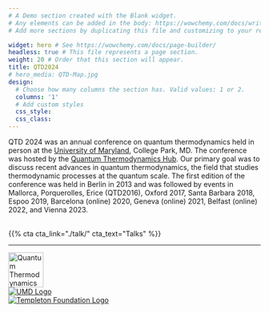 ```yaml
---
# A Demo section created with the Blank widget.
# Any elements can be added in the body: https://wowchemy.com/docs/writing-markdown-latex/
# Add more sections by duplicating this file and customizing to your requirements.

widget: hero # See https://wowchemy.com/docs/page-builder/
headless: true # This file represents a page section.
weight: 20 # Order that this section will appear.
title: QTD2024
# hero_media: QTD-Map.jpg
design:
  # Choose how many columns the section has. Valid values: 1 or 2.
  columns: '1'
  # Add custom styles
  css_style:
  css_class:
---
```


QTD 2024 was an annual conference on quantum thermodynamics held in person at the [University of Maryland](https://umd.edu), College Park, MD. The conference was hosted by the [Quantum Thermodynamics Hub](https://qtd-hub.umd.edu/). Our primary goal was to discuss recent advances in quantum thermodynamics, the field that studies thermodynamic processes at the quantum scale. The first edition of the conference was held in Berlin in 2013 and was followed by events in Mallorca, Porquerolles, Erice (QTD2016), Oxford 2017, Santa Barbara 2018, Espoo 2019, Barcelona (online) 2020, Geneva (online) 2021, Belfast (online) 2022, and Vienna 2023.

<!-- {{% callout note %}}
Please submit your abstract using the [Google form](https://forms.gle/wBVJ9L99BH8y1RUVA).
{{% /callout %}}

{{% callout note %}}
To register, please click [here](https://go.umd.edu/qtd2024registration).
{{% /callout %}}

A limited number of scholarships will be available for researchers from underfunded regions. Please register by May 1st for best consideration. 

Registration is at [https://go.umd.edu/qtd2024registration](https://go.umd.edu/qtd2024registration).
 -->
<!-- The deadline for registration and poster submission is <span style="color: #dc3545;font-weight: bold;">July 7</span>. -->


<!-- # Important Dates: -->

<!-- - *Abstract Submission Deadline:* <span style="color: #ff8c00; font-weight: bold;">March 11</span>
- *Notification of Contributed Talks:* <span style="color: #28a745;font-weight: bold;">April 22</span> -->
<!-- - *Registration Deadline:* <span style="color: #dc3545;font-weight: bold;">June 15</span> -->

<br>
{{% cta cta_link="./talk/" cta_text="Talks" %}}

---

<section class="logo-list">
    <div class="container">
        <div class="row">
            <div class="col-lg-2 col-md-2 col-2">
                <a href="https://qtd-hub.umd.edu/"><img src="/uploads/QTDLogo.png" class="img-fluid" alt="Quantum Thermodynamics Hub" width=70></a>
            </div>
            <div class="col-lg-6 col-md-6 col-6">
                <a href="https://ipst.umd.edu/"><img src="/uploads/IPST.png" class="img-fluid" alt="UMD Logo"></a>
            </div>
            <div class="col-lg-4 col-md-4 col-4">
                <a href="https://www.templeton.org/"><img src="/uploads/JTF-Logo-Tagline-FullColor-CMYK.png" class="img-fluid" alt="Templeton Foundation Logo"></a>
            </div>
        </div>
    </div>
</section>


